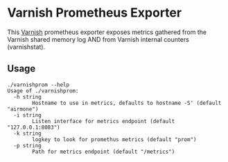 # Varnish Prometheus Exporter

This [Varnish](https://varnish-cache.org/) prometheus exporter exposes metrics gathered from the Varnish shared memory log AND from Varnish internal counters (varnishstat).

## Usage
```
./varnishprom --help
Usage of ./varnishprom:
  -h string
    	Hostname to use in metrics, defaults to hostname -S' (default "airmone")
  -i string
    	Listen interface for metrics endpoint (default "127.0.0.1:8083")
  -k string
    	logkey to look for promethus metrics (default "prom")
  -p string
    	Path for metrics endpoint (default "/metrics")
```

